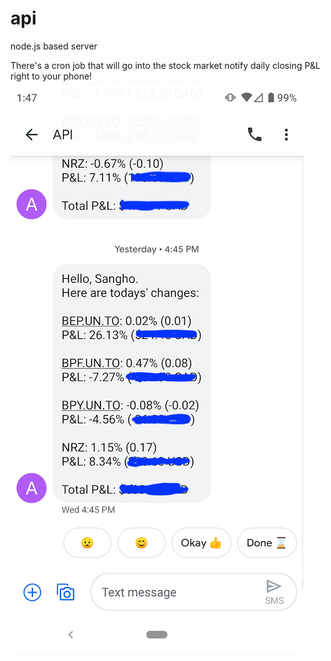 # api
node.js based server

There's a cron job that will go into the stock market notify daily closing P&L right to your phone!
![Alt text](/misc/twilio_msg.png?raw=true "Twilio")
